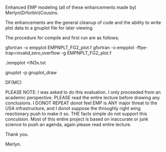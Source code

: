 Enhanced EMP modeling (all of these enhancements made by) Merlyn(Drforbin)Cousins.

The enhancements are the general cleanup of code and the ability to write plot data 
to a gnuplot file for later viewing.

The procedure for compile and first run are as follows;

gfortran -o empplot EMPNPLT_FG2_plot.f
gfortran -o empplot -ffpe-trap=invalid,zero,overflow -g EMPNPLT_FG2_plot.f

./empplot <IN3x.txt

gnuplot -p gnuplot_draw

DF(MC)


PLEASE NOTE: I was asked to do this evaluation. I only proceeded from an academic perspective.
PLEASE read the entire lecture before drawing any conclusions. I DONOT REPEAT donot feel EMP is ANY 
major threat to the USA infrastructure, and I donot suppose the throughly right wing reactionary push to 
make it so. THE facts simple do not support this conculsion. Most of this entire project is based on
inaccurate or junk science to push an agenda, again please read entire lecture.

Thank you.

Merlyn.
